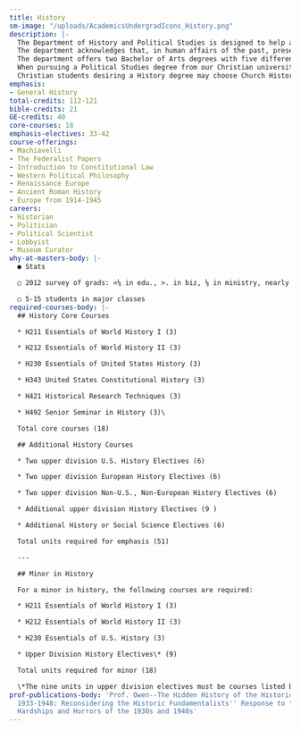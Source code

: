 ```yaml
---
title: History
sm-image: "/uploads/AcademicsUndergradIcons_History.png"
description: |-
  The Department of History and Political Studies is designed to help all students develop an understanding of the complex factors that have produced the civilizations of the present and also aid students in becoming responsible Christian citizens. Especially because of our emphasis on systematic research and analysis, the History and Political Studies majors receive instruction in preparing for careers in education, business, government service, public relations, or library work, as well as graduate study in law, theology, history, or political science.
  The department acknowledges that, in human affairs of the past, present and future, God is sovereign. With that foundational truth, students are aided in developing Christian philosophies of history and politics as parts of an overarching biblically-based world view.
  The department offers two Bachelor of Arts degrees with five different areas of emphasis. Every course should help students integrate Christian faith and the academic fields.
  When pursuing a Political Studies degree from our Christian university in California students may choose from three available emphases: American Politics, Constitutional Law, or Political Theory. Although a capable person can get into law school with almost any major, the Constitutional Law emphasis constitutes excellent preparation for law school.
  Christian students desiring a History degree may choose Church History or General History. Anyone seeking a History major and planning to attend seminary should choose the Church History emphasis. Anyone wanting to teach history should read the following paragraphs carefully.
emphasis:
- General History
total-credits: 112-121
bible-credits: 21
GE-credits: 40
core-courses: 18
emphasis-electives: 33-42
course-offerings:
- Machiavelli
- The Federalist Papers
- Introduction to Constitutional Law
- Western Political Philosophy
- Renaissance Europe
- Ancient Roman History
- Europe from 1914-1945
careers:
- Historian
- Politician
- Political Scientist
- Lobbyist
- Museum Curator
why-at-masters-body: |-
  ● Stats

  ○ 2012 survey of grads: <⅛ in edu., >. in biz, ⅛ in ministry, nearly half in gov.

  ○ 5-15 students in major classes
required-courses-body: |-
  ## History Core Courses

  * H211 Essentials of World History I (3)

  * H212 Essentials of World History II (3)

  * H230 Essentials of United States History (3)

  * H343 United States Constitutional History (3)

  * H421 Historical Research Techniques (3)

  * H492 Senior Seminar in History (3)\

  Total core courses (18)

  ## Additional History Courses

  * Two upper division U.S. History Electives (6)

  * Two upper division European History Electives (6)

  * Two upper division Non-U.S., Non-European History Electives (6)

  * Additional upper division History Electives (9 )

  * Additional History or Social Science Electives (6)

  Total units required for emphasis (51)

  ---

  ## Minor in History

  For a minor in history, the following courses are required:

  * H211 Essentials of World History I (3)

  * H212 Essentials of World History II (3)

  * H230 Essentials of U.S. History (3)

  * Upper Division History Electives\* (9)

  Total units required for minor (18)

  \*The nine units in upper division electives must be courses listed by the TMU History Department (or IBEX course offerings that are clearly history courses). Courses that do not begin with an H, taken with other departments, will not count.
prof-publications-body: 'Prof. Owen--The Hidden History of the Historic Fundamentalists
  1933-1948: Reconsidering the Historic Fundamentalists'' Response to the Upheavals,
  Hardships and Horrors of the 1930s and 1940s'
---
```


